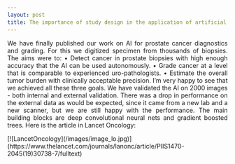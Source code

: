 ```yaml
---
layout: post
title: The importance of study design in the application of artificial intelligence methods in medicine
---
```

<p style='text-align: justify;'>
We have finally published our work on AI for prostate cancer diagnostics and grading. For this we digitized specimen from thousands of biopsies. The aims were to:
•	Detect cancer in prostate biopsies with high enough accuracy that the AI can be used autonomously.
•	Grade cancer at a level that is comparable to experienced uro-pathologists.
•	Estimate the overall tumor burden with clinically acceptable precision.
I’m very happy to see that we achieved all these three goals. We have validated the AI on 2000 images - both internal and external validation. There was a drop in performance on the external data as would be expected, since it came from a new lab and a new scanner, but we are still happy with the performance. The main building blocks are deep convolutional neural nets and gradient boosted trees. Here is the article in Lancet Oncology:

</p> 
[![LancetOncology](/images/image_lo.jpg)](https://www.thelancet.com/journals/lanonc/article/PIIS1470-2045(19)30738-7/fulltext)
